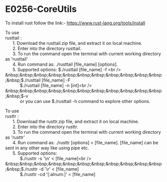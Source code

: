 # E0256-CoreUtils
To install rust follow the link:- https://www.rust-lang.org/tools/install<br />

To use<br /> 
rusttail :<br />
	&nbsp;&nbsp;&nbsp;&nbsp;&nbsp;&nbsp;1. Download the rusttail.zip file, and extract it on local machine.<br />
	&nbsp;&nbsp;&nbsp;&nbsp;&nbsp;&nbsp;2. Enter into the directory rusttail.<br />
	&nbsp;&nbsp;&nbsp;&nbsp;&nbsp;&nbsp;3. To run the command open the terminal with current working directory as 'rusttail'<br />
	&nbsp;&nbsp;&nbsp;&nbsp;&nbsp;&nbsp;4. Run command as: ./rusttail [file_name] [options].<br />
	&nbsp;&nbsp;&nbsp;&nbsp;&nbsp;&nbsp;5. Supported options: $./rusttail [file_name] -f  <br />
	&nbsp;&nbsp;&nbsp;&nbsp;&nbsp;&nbsp;&nbsp;&nbsp;&nbsp;&nbsp;&nbsp;&nbsp;$./rusttail [file_name] -F<br />
                        &nbsp;&nbsp;&nbsp;&nbsp;&nbsp;&nbsp;&nbsp;&nbsp;&nbsp;&nbsp;&nbsp;&nbsp;$./rusttail [file_name] -n [int]<br />
			&nbsp;&nbsp;&nbsp;&nbsp;&nbsp;&nbsp;&nbsp;&nbsp;&nbsp;&nbsp;&nbsp;&nbsp;$-v<br />
			&nbsp;&nbsp;&nbsp;&nbsp;&nbsp;&nbsp;&nbsp;&nbsp;&nbsp;&nbsp;&nbsp;&nbsp;or you can use $./rusttail -h command to explore other options. <br />
				

To use<br />
rusttr : <br />
	&nbsp;&nbsp;&nbsp;&nbsp;&nbsp;&nbsp;1. Download the rusttr.zip file, and extract it on local machine.<br />
	&nbsp;&nbsp;&nbsp;&nbsp;&nbsp;&nbsp;2. Enter into the directory rusttr.<br />
	&nbsp;&nbsp;&nbsp;&nbsp;&nbsp;&nbsp;3. To run the command open the terminal with current working directory as 'rusttr'<br />
	&nbsp;&nbsp;&nbsp;&nbsp;&nbsp;&nbsp;4. Run command as: ./rusttr [options] < [file_name]. [file_name] can be sent in any other way like using pipe etc.<br />
	&nbsp;&nbsp;&nbsp;&nbsp;&nbsp;&nbsp;5. Supported options:<br />
                       &nbsp;&nbsp;&nbsp;&nbsp;&nbsp;&nbsp;&nbsp;&nbsp;&nbsp;&nbsp;&nbsp;&nbsp;$./rusttr -s '\n' < [file_name]<br />
                       &nbsp;&nbsp;&nbsp;&nbsp;&nbsp;&nbsp;&nbsp;&nbsp;&nbsp;&nbsp;&nbsp;&nbsp;$./rusttr -d '\r' < [file_name]<br />
                       &nbsp;&nbsp;&nbsp;&nbsp;&nbsp;&nbsp;&nbsp;&nbsp;&nbsp;&nbsp;&nbsp;&nbsp;$./rusttr -cd '[:alnum:]' < [file_name]<br />



